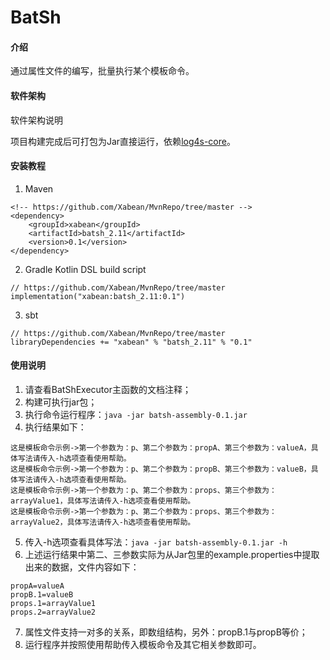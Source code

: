 # BatSh

#### 介绍
通过属性文件的编写，批量执行某个模板命令。

#### 软件架构
软件架构说明

项目构建完成后可打包为Jar直接运行，依赖[log4s-core](https://github.com/Xabean/MvnRepo/tree/master/xabean/log4s-core_2.11)。

#### 安装教程

1. Maven
```
<!-- https://github.com/Xabean/MvnRepo/tree/master -->
<dependency>
    <groupId>xabean</groupId>
    <artifactId>batsh_2.11</artifactId>
    <version>0.1</version>
</dependency>
```
2. Gradle Kotlin DSL build script
```
// https://github.com/Xabean/MvnRepo/tree/master
implementation("xabean:batsh_2.11:0.1")
```
3. sbt
```
// https://github.com/Xabean/MvnRepo/tree/master
libraryDependencies += "xabean" % "batsh_2.11" % "0.1"
```

#### 使用说明

1. 请查看BatShExecutor主函数的文档注释；
2. 构建可执行jar包；
3. 执行命令运行程序：```java -jar batsh-assembly-0.1.jar```
4. 执行结果如下： 
```
这是模板命令示例->第一个参数为：p、第二个参数为：propA、第三个参数为：valueA，具体写法请传入-h选项查看使用帮助。
这是模板命令示例->第一个参数为：p、第二个参数为：propB、第三个参数为：valueB，具体写法请传入-h选项查看使用帮助。
这是模板命令示例->第一个参数为：p、第二个参数为：props、第三个参数为：arrayValue1，具体写法请传入-h选项查看使用帮助。
这是模板命令示例->第一个参数为：p、第二个参数为：props、第三个参数为：arrayValue2，具体写法请传入-h选项查看使用帮助。
```
5. 传入-h选项查看具体写法：```java -jar batsh-assembly-0.1.jar -h```
6. 上述运行结果中第二、三参数实际为从Jar包里的example.properties中提取出来的数据，文件内容如下：   
```
propA=valueA
propB.1=valueB
props.1=arrayValue1
props.2=arrayValue2
```
7. 属性文件支持一对多的关系，即数组结构，另外：propB.1与propB等价；
8. 运行程序并按照使用帮助传入模板命令及其它相关参数即可。
